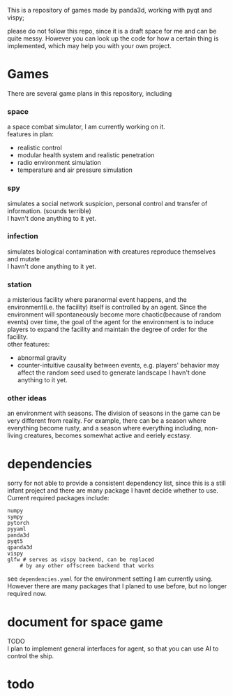 This is a repository of games made by panda3d, working with pyqt and vispy;<br>

please do not follow this repo, since it 
is a draft space for me and can be quite
messy. However you can look up the code
for how a certain thing is implemented,
which may help you with your own project.

# Games
There are several game plans in this repository, including
### space 
a space combat simulator, I am currently working on it.
<br> 
features in plan:
- realistic control
- modular health system and realistic penetration
- radio environment simulation 
- temperature and air pressure simulation 

### spy 
simulates a social network suspicion, personal control and 
transfer of information. (sounds terrible)<br>
I havn't done anything to it yet.
### infection 
simulates biological contamination with creatures reproduce 
themselves and mutate<br>
I havn't done anything to it yet.
### station 
a misterious facility where paranormal event happens, and the 
environment(i.e. the facility) itself is controlled by an 
agent. Since the environment will spontaneously become more 
chaotic(because of random events) over time, the goal of the 
agent for the environment is to induce players to expand the 
facility and maintain the degree of order for the facility.
<br>
other features:
- abnormal gravity
- counter-intuitive causality between events, e.g. players' behavior
may affect the random seed used to generate landscape 
I havn't done anything to it yet.

### other ideas 
an environment with seasons. The division of seasons in the game 
can be very different from reality. For example, there can be a 
season where everything become rusty, and a season where everything
including, non-living creatures, becomes somewhat active and 
eeriely ecstasy.<br> 

# dependencies 
sorry for not able to provide a consistent dependency list, since 
this is a still infant project and there are many package I havnt
decide whether to use. Current required packages include:
```
numpy 
sympy
pytorch  
pyyaml 
panda3d 
pyqt5 
qpanda3d 
vispy
glfw # serves as vispy backend, can be replaced 
	# by any other offscreen backend that works
```

see `dependencies.yaml` for the environment setting I am 
currently using. However there are many packages that I
planed to use before, but no longer required now. 

#  document for space game
TODO<br>
I plan to implement general interfaces for agent, so that you can 
use AI to control the ship.
















# todo
